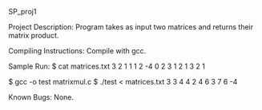 SP_proj1

Project Description: Program takes as input two matrices and returns their matrix product.

Compiling Instructions: Compile with gcc.

Sample Run: 
$ cat matrices.txt
3 2
1 1
1 2
-4 0
2 3
1 2 1
3 2 1 

$ gcc -o test matrixmul.c
$ ./test < matrices.txt
3 3
4 4 2 
4 6 3 
7 6 -4 

Known Bugs: None.
